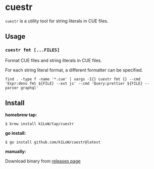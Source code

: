 # cuestr

`cuestr` is a utility tool for string literals in CUE files.

## Usage

### `cuestr fmt [...FILES]`

Format CUE files and string literals in CUE files.

For each string literal format, a different formatter can be specified.

```console
find . -type f -name '*.cue' | xargs -I{} cuestr fmt {} --cmd 'Expr:deno fmt ${FILE} --ext js' --cmd 'Query:prettier ${FILE} --parser graphql'
```

## Install

**homebrew tap:**

```console
$ brew install k1LoW/tap/cuestr
```

**go install:**

```console
$ go install github.com/k1LoW/cuestr@latest
```

**manually:**

Download binary from [releases page](https://github.com/k1LoW/cuestr/releases)
